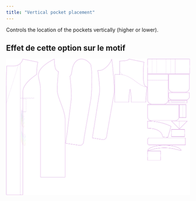```yaml
---
title: "Vertical pocket placement"
---
```


Controls the location of the pockets vertically (higher or lower).

## Effet de cette option sur le motif

![This image shows the effect of this option by superimposing several variants that have a different value for this option](carlita_pocketplacementvertical_sample.svg "Effect of this option on the pattern")
